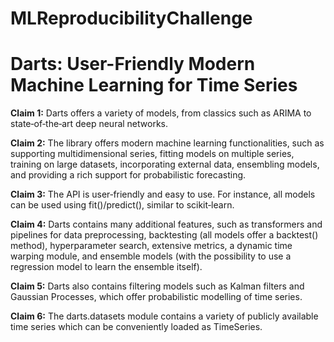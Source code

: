 # MLReproducibilityChallenge
# **Darts: User-Friendly Modern Machine Learning for Time Series**

**Claim 1:** Darts offers a variety of models, from classics such as ARIMA to state‐of‐the‐art deep neural networks.

**Claim 2:** The library offers modern machine learning functionalities, such as supporting multidimensional series, fitting models on multiple series, training on large datasets, incorporating external data, ensembling models, and providing a rich support for probabilistic forecasting.

**Claim 3:** The API is user‐friendly and easy to use. For instance, all models can be used using fit()/predict(), similar to scikit‐learn.

**Claim 4:** Darts contains many additional features, such as transformers and pipelines for data preprocessing, backtesting (all models offer a backtest() method), hyperparameter search, extensive metrics, a dynamic time warping module, and ensemble models (with the possibility to use a regression model to learn the ensemble itself).

**Claim 5:** Darts also contains filtering models such as Kalman filters and Gaussian Processes, which offer probabilistic modelling of time series.

**Claim 6:** The darts.datasets module contains a variety of publicly available time series which can be conveniently loaded as TimeSeries.
